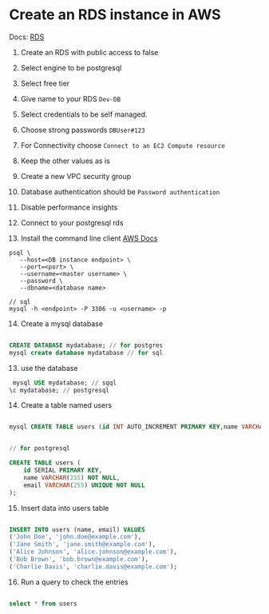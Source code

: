 # Create an RDS instance in AWS

Docs: [RDS](https://docs.aws.amazon.com/AmazonRDS/latest/UserGuide/USER_ConnectToInstance.html)


1. Create an RDS with public access to false
2. Select engine to be postgresql
3. Select free tier
4. Give name to your RDS `Dev-DB`
5. Select credentials to be self managed.
6. Choose strong passwords `DBUser#123`
7. For Connectivity choose `Connect to an EC2 Compute resource`
8. Keep the other values as is
9. Create a new VPC security group
10. Database authentication should be `Password authentication`
11. Disable performance insights
12. Connect to your postgresql rds

13. Install the command line client [AWS Docs](https://docs.aws.amazon.com/AmazonRDS/latest/UserGuide/mysql-install-cli.html)


```
psql \
   --host=<DB instance endpoint> \
   --port=<port> \
   --username=<master username> \
   --password \
   --dbname=<database name>

// sql
mysql -h <endpoint> -P 3306 -u <username> -p

```
14. Create a mysql database

```sql

CREATE DATABASE mydatabase; // for postgres
mysql create database mydatabase // for sql

````

13. use the database

```sql
 mysql USE mydatabase; // sqql
\c mydatabase; // postgresql

```

14. Create a table named users

```sql

mysql CREATE TABLE users (id INT AUTO_INCREMENT PRIMARY KEY,name VARCHAR(255) NOT NULL,email VARCHAR(255) UNIQUE NOT NULL); // sql


// for postgresql

CREATE TABLE users (
    id SERIAL PRIMARY KEY,
    name VARCHAR(255) NOT NULL,
    email VARCHAR(255) UNIQUE NOT NULL
);

```

15. Insert data into users table

```sql

INSERT INTO users (name, email) VALUES
('John Doe', 'john.doe@example.com'),
('Jane Smith', 'jane.smith@example.com'),
('Alice Johnson', 'alice.johnson@example.com'),
('Bob Brown', 'bob.brown@example.com'),
('Charlie Davis', 'charlie.davis@example.com');

```

16. Run a query to check the entries

```sql

select * from users

```



